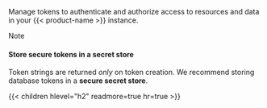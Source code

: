 Manage tokens to authenticate and authorize access to resources and data in your
{{< product-name >}} instance.

> [!Note]
> #### Store secure tokens in a secret store
> 
> Token strings are returned _only_ on token creation.
> We recommend storing database tokens in a **secure secret store**.

{{< children hlevel="h2" readmore=true hr=true >}}